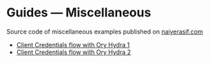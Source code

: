 # Guides &mdash; Miscellaneous

Source code of miscellaneous examples published on [naiyerasif.com](https://www.naiyerasif.com)

- [Client Credentials flow with Ory Hydra 1](./ory-hydra-1--client-credentials-flow/)
- [Client Credentials flow with Ory Hydra 2](./ory-hydra-2--client-credentials-flow/)
